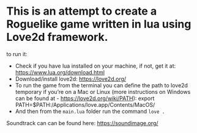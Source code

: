 # This is an attempt to create a Roguelike game written in lua using Love2d framework.
to run it:

- Check if you have lua installed on your machine, if not, get it at: https://www.lua.org/download.html
- Download/install love2d: https://love2d.org/
- To run the game from the terminal you can define the path to love2d temporary if you’re on a Mac or Linux (more instructions on Windows can be found at - https://love2d.org/wiki/PATH): 
    export PATH=$PATH:/Applications/love.app/Contents/MacOS/
- And then from the `main.lua` folder run the command `love .`


Soundtrack can can be found here: https://soundimage.org/

